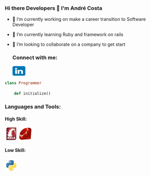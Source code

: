 ### Hi there Developers 👋 I'm André Costa

- 🔭 I’m currently working on make a career transition to Software Developer
- 🌱 I’m currently learning Ruby and framework on rails
- 👯 I’m looking to collaborate on a company to get start

    <p align="left">
    <h3 align="left">Connect with me:</h3>
    <a href="https://linkedin.com/in/andré-costa-b11917239" target="_blank"><img align="center" src="https://github.com/ded3v/ded3v/blob/main/linkedin.png?raw=true" alt="ded3v" height="30" width="40" /></a>
       </a>
</p>

```ruby 
class Programmer

	def initialize() 
```




<h3 align="left">Languages and Tools:</h3>
    <p align="left">
        <h4 align="left">High Skill:</h4>
        <a href="https://stackshare.io/rails" target="_blank"><img src="https://github.com/devicons/devicon/raw/master/icons/rails/rails-original-wordmark.svg" alt="rails" width="40" height="40" /></a>
        <a href="https://stackshare.io/ruby" target="_blank"><img src="https://github.com/devicons/devicon/raw/master/icons/ruby/ruby-original.svg" alt="ruby" width="40" height="40" /></a>
        <h4 align="left">Low Skill:</h4>
       <a href="https://stackshare.io/python" target="_blank"><img src="https://github.com/devicons/devicon/raw/master/icons/python/python-original.svg" alt="python" width="40" height="40" /></a>
       </p>
<figure>



